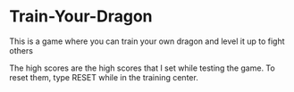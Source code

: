 # Train-Your-Dragon
 This is a game where you can train your own dragon and level it up to fight others

The high scores are the high scores that I set while testing the game. To reset them, type RESET while in the training center.

